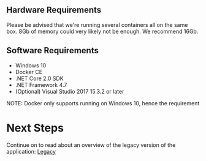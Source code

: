 ## Hardware Requirements

Please be advised that we're running several containers all on the same box. 8Gb of memory could very likely not be enough. We recommend 16Gb.

## Software Requirements
 - Windows 10
 - Docker CE 
 - .NET Core 2.0 SDK
 - .NET Framework 4.7
 - (Optional) Visual Studio 2017 15.3.2 or later

NOTE: Docker only supports running on Windows 10, hence the requirement

# Next Steps
Continue on to read about an overview of the legacy version of the application: [Legacy](./21.-Starting-the-Legacy-Solution) 